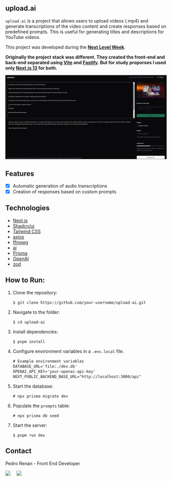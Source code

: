 ## upload.ai

`upload.ai` is a project that allows users to upload videos (.mp4) and generate transcriptions of the video content and create responses based on predefined prompts. This is useful for generating titles and descriptions for YouTube videos.

This project was developed during the **[Next Level Week](https://www.rocketseat.com.br/nlw)**.

**Originally the project stack was different. They created the front-end and back-end separated using [Vite](https://vitejs.dev/) and [Fastify](https://fastify.dev/). But for study proporses I used only [Next.js 13](https://nextjs.org/) for both.**

![Project Cover](https://raw.githubusercontent.com/lui7henrique/upload-ai/main/cover.jpeg)

## Features
- [x] Automatic generation of audio transcriptions
- [x] Creation of responses based on custom prompts

## Technologies
- [Next.js](https://nextjs.org/)
- [Shadcn/ui](https://ui.shadcn.com/)
- [Tailwind CSS](https://tailwindcss.com/)
- [axios](https://axios-http.com/)
- [ffmpeg](https://ffmpeg.org/)
- [ai](https://www.npmjs.com/package/ai)
- [Prisma](https://www.prisma.io/)
- [OpenAI](https://openai.com/)
- [zod](https://github.com/colinhacks/zod)

## How to Run:

1. Clone the repository:

   ```shell
   $ git clone https://github.com/your-username/upload-ai.git
   ```

2. Navigate to the folder:

   ```shell
   $ cd upload-ai
   ```

3. Install dependencies:

   ```shell
   $ pnpm install
   ```

4. Configure environment variables in a `.env.local` file.

   ```shell
   # Example environment variables
   DATABASE_URL='file:./dev.db'
   OPENAI_API_KEY='your-openai-api-key'
   NEXT_PUBLIC_BACKEND_BASE_URL="http://localhost:3000/api"
   ```

5. Start the database:

   ```shell
   # npx prisma migrate dev 
   ```

6. Populate the `prompts` table:

   ```shell
   # npx prisma db seed
   ```

7. Start the server:

   ```shell
   $ pnpm run dev
   ```

## Contact

Pedro Renan - Front End Developer

<div style="display: flex;">
  <a href="https://www.linkedin.com/in/pedro-renan/" target="_blank"><img src="https://img.shields.io/badge/-LinkedIn-%230077B5?style=for-the-badge&logo=linkedin&logoColor=white" style="margin-right: 2vw" target="_blank"></a>
  <a href="mailto:prenansb@gmail.com" target="_blank"><img src="https://img.shields.io/badge/-Gmail-%23333?style=for-the-badge&logo=gmail&logoColor=white" style="margin-right: 2vw""></a>
</div>
